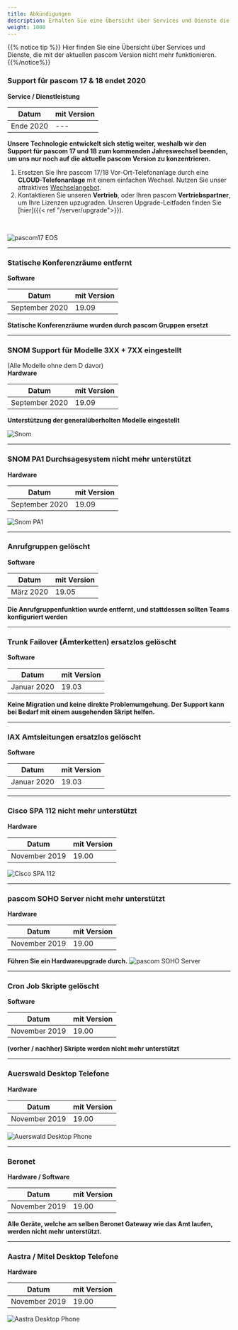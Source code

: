```yaml
---
title: Abkündigungen
description: Erhalten Sie eine Übersicht über Services und Dienste die mit der aktuellen pascom Version nicht mehr funktionieren. 
weight: 1000
---
```


{{% notice tip %}}
Hier finden Sie eine Übersicht über Services und Dienste, die mit der aktuellen pascom Version nicht mehr funktionieren.
{{%/notice%}}

### Support für pascom 17 & 18 endet 2020
**Service / Dienstleistung**

|Datum|mit Version|
|---|---|
|Ende 2020|---|  
**Unsere Technologie entwickelt sich stetig weiter, weshalb wir den Support für pascom 17 und 18 zum kommenden Jahreswechsel beenden, um uns nur noch auf die aktuelle pascom Version zu konzentrieren.**


1. Ersetzen Sie Ihre pascom 17/18 Vor-Ort-Telefonanlage durch eine **CLOUD-Telefonanlage** mit einem einfachen Wechsel. Nutzen Sie unser attraktives [Wechselangebot](https://www.pascom.net/de/exklusiv-angebote/zu-pascom-cloud-wechseln/).  
2. Kontaktieren Sie unseren **Vertrieb**, oder Ihren pascom **Vertriebspartner**, um Ihre Lizenzen upzugraden. Unseren Upgrade-Leitfaden finden Sie [hier]({{< ref "/server/upgrade">}}).

</br>

![pascom17 EOS](pascom17_EOS.png)

<hr>

### Statische Konferenzräume entfernt
**Software**

|Datum|mit Version|
|---|---|
|September 2020|19.09|  
**Statische Konferenzräume wurden durch pascom Gruppen ersetzt**

<hr>


### SNOM Support für Modelle 3XX + 7XX eingestellt
(Alle Modelle ohne dem D davor)  
**Hardware**

|Datum|mit Version|
|---|---|
|September 2020|19.09|  
**Unterstützung der generalüberholten Modelle eingestellt**  

![Snom](snom-deprecated.jpg?width=60%)

<hr>

### SNOM PA1 Durchsagesystem nicht mehr unterstützt 
**Hardware**

|Datum|mit Version|
|---|---|
|September 2020|19.09|   

![Snom PA1](snom-pa1.jpg?width=60%)

<hr>


### Anrufgruppen gelöscht
**Software**

|Datum|mit Version|
|---|---|
|März 2020|19.05|  
**Die Anrufgruppenfunktion wurde entfernt, und stattdessen sollten Teams konfiguriert werden**

<hr>

### Trunk Failover (Ämterketten) ersatzlos gelöscht
**Software**

|Datum|mit Version|
|---|---|
|Januar 2020|19.03|  
**Keine Migration und keine direkte Problemumgehung. Der Support kann bei Bedarf mit einem ausgehenden Skript helfen.**

<hr>

### IAX Amtsleitungen ersatzlos gelöscht
**Software**

|Datum|mit Version|
|---|---|
|Januar 2020|19.03|  

<hr>

### Cisco SPA 112 nicht mehr unterstützt
**Hardware**

|Datum|mit Version|
|---|---|
|November 2019|19.00|  

![Cisco SPA 112](cisco_spa112.jpg?width=40%)

<hr>

### pascom SOHO Server nicht mehr unterstützt
**Hardware**

|Datum|mit Version|
|---|---|
|November 2019|19.00|  
**Führen Sie ein Hardwareupgrade durch.**
![pascom SOHO Server](pascomSOHOserver.png)

<hr>

### Cron Job Skripte gelöscht
**Software**

|Datum|mit Version|
|---|---|
|November 2019|19.00|  
**(vorher / nachher) Skripte werden nicht mehr unterstützt**

<hr>

### Auerswald Desktop Telefone
**Hardware**  

|Datum|mit Version|
|---|---|
|November 2019|19.00|    
![Auerswald Desktop Phone](auerswald.jpg)

<hr>

### Beronet
**Hardware / Software**  

|Datum|mit Version|
|---|---|
|November 2019|19.00|    
**Alle Geräte, welche am selben Beronet Gateway wie das Amt laufen, werden nicht mehr unterstützt.**


<hr>

### Aastra / Mitel Desktop Telefone
**Hardware**  

|Datum|mit Version|
|---|---|
|November 2019|19.00|    
![Aastra Desktop Phone](aastra.jpg?width=60%)



